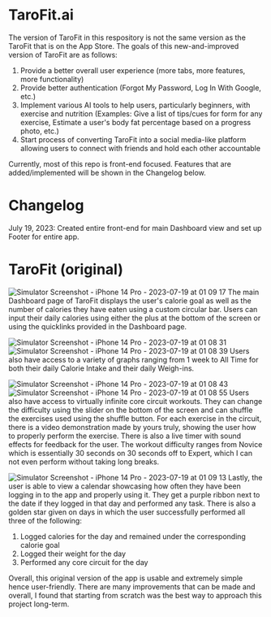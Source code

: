 # TaroFit.ai
The version of TaroFit in this respository is not the same version as the TaroFit that is on the App Store. The goals of this new-and-improved version of TaroFit are as follows:
1. Provide a better overall user experience (more tabs, more features, more functionality)
2. Provide better authentication (Forgot My Password, Log In With Google, etc.)
3. Implement various AI tools to help users, particularly beginners, with exercise and nutrition
   (Examples: Give a list of tips/cues for form for any exercise, Estimate a user's body fat percentage based on a progress photo, etc.)
4. Start process of converting TaroFit into a social media-like platform allowing users to connect with friends and hold each other accountable

Currently, most of this repo is front-end focused. Features that are added/implemented will be shown in the Changelog below.

# Changelog
July 19, 2023: Created entire front-end for main Dashboard view and set up Footer for entire app.

# TaroFit (original)
![Simulator Screenshot - iPhone 14 Pro - 2023-07-19 at 01 09 17](https://github.com/rohankumar2025/TaroFit/assets/91754197/8ad970ba-617b-4810-852d-a8926fef02ea)
The main Dashboard page of TaroFit displays the user's calorie goal as well as the number of calories they have eaten using a custom circular bar. Users can input their daily calories using either the plus at the bottom of the screen or using the quicklinks provided in the Dashboard page.

![Simulator Screenshot - iPhone 14 Pro - 2023-07-19 at 01 08 31](https://github.com/rohankumar2025/TaroFit/assets/91754197/e22e2369-0e94-4b16-8a4a-3011f14a43e5)
![Simulator Screenshot - iPhone 14 Pro - 2023-07-19 at 01 08 39](https://github.com/rohankumar2025/TaroFit/assets/91754197/e417c799-0825-492c-b9a6-a5bc97816c87)
Users also have access to a variety of graphs ranging from 1 week to All Time for both their daily Calorie Intake and their daily Weigh-ins.

![Simulator Screenshot - iPhone 14 Pro - 2023-07-19 at 01 08 43](https://github.com/rohankumar2025/TaroFit/assets/91754197/2dac5c83-fbd3-4818-a378-263d60642f4c)
![Simulator Screenshot - iPhone 14 Pro - 2023-07-19 at 01 08 55](https://github.com/rohankumar2025/TaroFit/assets/91754197/690da94f-646d-4e74-803b-399240a5022c)
Users also have access to virtually infinite core circuit workouts. They can change the difficulty using the slider on the bottom of the screen and can shuffle the exercises used using the shuffle button. For each exercise in the circuit, there is a video demonstration made by yours truly, showing the user how to properly perform the exercise. There is also a live timer with sound effects for feedback for the user. The workout difficulty ranges from Novice which is essentially 30 seconds on 30 seconds off to Expert, which I can not even perform without taking long breaks.

![Simulator Screenshot - iPhone 14 Pro - 2023-07-19 at 01 09 13](https://github.com/rohankumar2025/TaroFit/assets/91754197/cc085ab9-4dc7-4d49-9f46-f86b38684057)
Lastly, the user is able to view a calendar showcasing how often they have been logging in to the app and properly using it. They get a purple ribbon next to the date if they logged in that day and performed any task. There is also a golden star given on days in which the user successfully performed all three of the following:
1. Logged calories for the day and remained under the corresponding calorie goal
2. Logged their weight for the day
3. Performed any core circuit for the day

Overall, this original version of the app is usable and extremely simple hence user-friendly. There are many improvements that can be made and overall, I found that starting from scratch was the best way to approach this project long-term.
